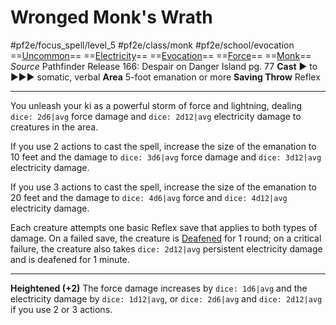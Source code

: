 # Wronged Monk's Wrath
#pf2e/focus_spell/level_5 #pf2e/class/monk #pf2e/school/evocation 
==[Uncommon](rules/traits/uncommon.md)== ==[Electricity](rules/traits/electricity.md)== ==[Evocation](rules/traits/evocation.md)== ==[Force](rules/traits/force.md)== ==[Monk](rules/traits/monk.md)==
*Source* Pathfinder Release 166: Despair on Danger Island pg. 77
**Cast** ► to ►►► somatic, verbal
**Area** 5-foot emanation or more
**Saving Throw** Reflex

---
You unleash your ki as a powerful storm of force and lightning, dealing `dice: 2d6|avg` force damage and `dice: 2d12|avg` electricity damage to creatures in the area.

If you use 2 actions to cast the spell, increase the size of the emanation to 10 feet and the damage to `dice: 3d6|avg` force damage and `dice: 3d12|avg` electricity damage.

If you use 3 actions to cast the spell, increase the size of the emanation to 20 feet and the damage to `dice: 4d6|avg` force and `dice: 4d12|avg` electricity damage.

Each creature attempts one basic Reflex save that applies to both types of damage. On a failed save, the creature is [Deafened](../../../Conditions/Deafened.md) for 1 round; on a critical failure, the creature also takes `dice: 2d12|avg` persistent electricity damage and is deafened for 1 minute.

<hr>

**Heightened (+2)** The force damage increases by `dice: 1d6|avg` and the electricity damage by `dice: 1d12|avg`, or `dice: 2d6|avg` and `dice: 2d12|avg` if you use 2 or 3 actions.